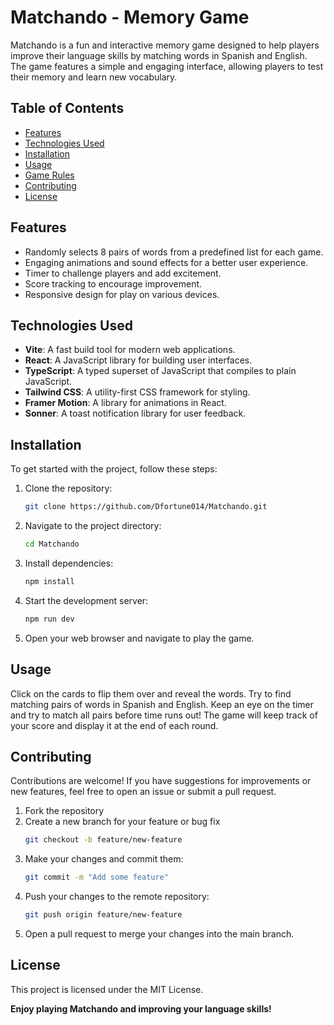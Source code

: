 # Matchando - Memory Game

Matchando is a fun and interactive memory game designed to help players improve their language skills by matching words in Spanish and English. The game features a simple and engaging interface, allowing players to test their memory and learn new vocabulary.

## Table of Contents

- [Features](#features)
- [Technologies Used](#technologies-used)
- [Installation](#installation)
- [Usage](#usage)
- [Game Rules](#game-rules)
- [Contributing](#contributing)
- [License](#license)

## Features

- Randomly selects 8 pairs of words from a predefined list for each game.
- Engaging animations and sound effects for a better user experience.
- Timer to challenge players and add excitement.
- Score tracking to encourage improvement.
- Responsive design for play on various devices.

## Technologies Used

- **Vite**: A fast build tool for modern web applications.
- **React**: A JavaScript library for building user interfaces.
- **TypeScript**: A typed superset of JavaScript that compiles to plain JavaScript.
- **Tailwind CSS**: A utility-first CSS framework for styling.
- **Framer Motion**: A library for animations in React.
- **Sonner**: A toast notification library for user feedback.

## Installation

To get started with the project, follow these steps:

1. Clone the repository:
   ```bash
   git clone https://github.com/Dfortune014/Matchando.git
   ```
2. Navigate to the project directory:
   ```bash
   cd Matchando
   ```
3. Install dependencies:
   ```bash
   npm install
   ```
4. Start the development server:
   ```bash
   npm run dev
   ```
5. Open your web browser and navigate to play the game.

## Usage

Click on the cards to flip them over and reveal the words.
Try to find matching pairs of words in Spanish and English.
Keep an eye on the timer and try to match all pairs before time runs out!
The game will keep track of your score and display it at the end of each round.

## Contributing

Contributions are welcome! If you have suggestions for improvements or new features, feel free to open an issue or submit a pull request.

1. Fork the repository
2. Create a new branch for your feature or bug fix
   ```bash
   git checkout -b feature/new-feature
   ```
3. Make your changes and commit them:
   ```bash
   git commit -m "Add some feature"
   ```
4. Push your changes to the remote repository:
   ```bash
   git push origin feature/new-feature
   ```
5. Open a pull request to merge your changes into the main branch.

## License

This project is licensed under the MIT License.

**Enjoy playing Matchando and improving your language skills!**

